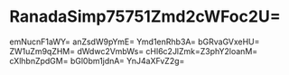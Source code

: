 # RanadaSimp75751Zmd2cWFoc2U=
emNucnF1aWY=
anZsdW9pYmE=
Ymd1enRhb3A=
bGRvaGVxeHU=
ZW1uZm9qZHM=
dWdwc2VmbWs=
cHl6c2JlZmk=Z3phY2loanM=
cXlhbnZpdGM=
bGl0bm1jdnA=
YnJ4aXFvZ2g=
